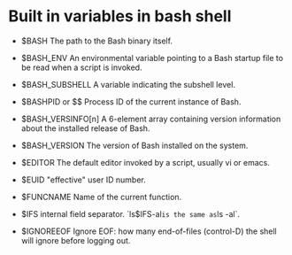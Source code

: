 # Built in variables in bash shell

* $BASH
	The path to the Bash binary itself.

* $BASH_ENV
	An environmental variable pointing to a Bash startup file to be read when a script is invoked.

* $BASH_SUBSHELL
	A variable indicating the subshell level.

* $BASHPID or $$
	Process ID of the current instance of Bash.

* $BASH_VERSINFO[n]
	A 6-element array containing version information about the installed release of Bash.

* $BASH_VERSION
	The version of Bash installed on the system.

* $EDITOR
	The default editor invoked by a script, usually vi or emacs.

* $EUID
	"effective" user ID number.

* $FUNCNAME
	Name of the current function.

* $IFS
	internal field separator. `ls$IFS-al` is the same as `ls -al`.

* $IGNOREEOF
	Ignore EOF: how many end-of-files (control-D) the shell will ignore before logging out.
